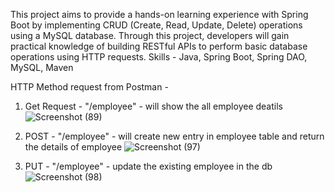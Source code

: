 This project aims to provide a hands-on learning experience with Spring Boot by implementing CRUD (Create, Read, Update, Delete) operations using a MySQL database. Through this project, developers will gain practical knowledge of building RESTful APIs to perform basic database operations using HTTP requests.
Skills - Java, Spring Boot, Spring DAO, MySQL, Maven

HTTP Method request from Postman -

1. Get Request - "/employee" - will show the all employee deatils
![Screenshot (89)](https://github.com/VIjay-Nits/firstSpringCURD/assets/50875814/acc92f9e-9ecc-4823-b93f-54fdb7a4954d)

2. POST - "/employee" - will create new entry in employee table and return the details of employee
![Screenshot (97)](https://github.com/VIjay-Nits/firstSpringCURD/assets/50875814/a7b90f32-7555-485f-936c-fd5c4bf3463d)

3. PUT - "/employee" - update the existing employee in the db
![Screenshot (98)](https://github.com/VIjay-Nits/firstSpringCURD/assets/50875814/380950e3-8637-43a7-90f5-b25edc73e8b2)
